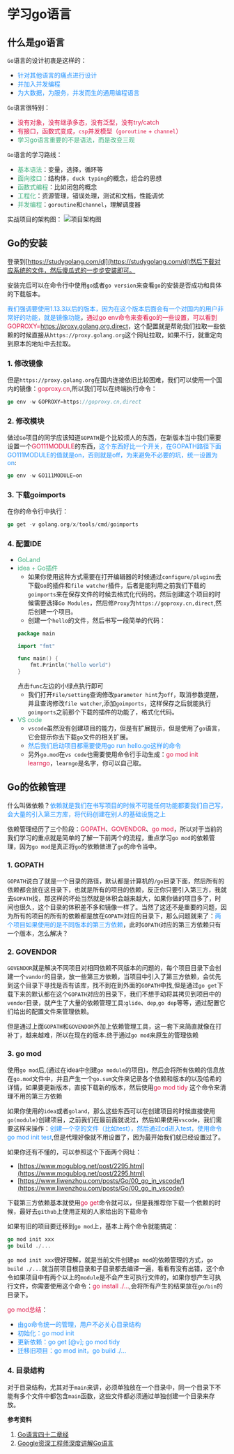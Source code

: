 # 学习go语言

## 什么是go语言

`Go`语言的设计初衷是这样的：
+ <font color=#1E90FF>针对其他语言的痛点进行设计</font>
+ <font color=#1E90FF>并加入并发编程</font>
+ <font color=#1E90FF>为大数据，为服务，并发而生的通用编程语言</font>

`Go`语言很特别：
+ <font color=#DD1144>没有对象，没有继承多态，没有泛型，没有try/catch</font>
+ <font color=#DD1144>有接口，函数式变成，`csp`并发模型（`goroutine` + `channel`）</font>
+ <font color=#3eaf7c>学习go语言重要的不是语法，而是改变三观</font>

`Go`语言的学习路线：
+ <font color=#3eaf7c>基本语法</font>：变量，选择，循环等
+ <font color=#3eaf7c>面向接口</font>：结构体，`duck typing`的概念，组合的思想
+ <font color=#3eaf7c>函数式编程</font>：比如闭包的概念
+ <font color=#3eaf7c>工程化</font>：资源管理，错误处理，测试和文档，性能调优
+ <font color=#3eaf7c>并发编程</font>：`goroutine`和`channel`，理解调度器

实战项目的架构图：
<img :src="$withBase('/go_one_prpject_jiagou.png')" alt="项目架构图">

## Go的安装
登录到[https://studygolang.com/dl](https://studygolang.com/dl)然后下载对应系统的文件，然后傻瓜式的一步步安装即可。

安装完后可以在命令行中使用`go`或者`go version`来查看`go`的安装是否成功和具体的下载版本。

<font color=#1E90FF>我们强调要使用1.13.3以后的版本，因为在这个版本后面会有一个对国内的用户非常好的功能，就是镜像功能</font>，<font color=#DD1144>通过go env命令来查看go的一些设置，可以看到GOPROXY=https://proxy.golang.org,direct</font>，这个配置就是帮助我们拉取一些依赖的时候直接从`https://proxy.golang.org`这个网址拉取，如果不行，就重定向到原本的地址中去拉取。

### 1. 修改镜像
但是`https://proxy.golang.org`在国内连接依旧比较困难，我们可以使用一个国内的镜像：<font color=#DD1144>goproxy.cn</font>,所以我们可以在终端执行命令：
```go
go env -w GOPROXY=https://goproxy.cn,direct
```

### 2. 修改模块
做过`Go`项目的同学应该知道`GOPATH`是个比较烦人的东西，在新版本当中我们需要设置一个<font color=#DD1144>GO111MODULE</font>的东西，<font color=#1E90FF>这个东西好比一个开关，在GOPATH路径下面GO111MODULE的值就是on，否则就是off，为来避免不必要的坑，统一设置为on</font>:
```go
go env -w GO111MODULE=on
```

### 3. 下载goimports
在你的命令行中执行：
```go
go get -v golang.org/x/tools/cmd/goimports
```

### 4. 配置IDE
+ <font color=#3eaf7c>GoLand</font>
+ <font color=#3eaf7c>idea + Go插件</font>
	+ 如果你使用这种方式需要在打开编辑器的时候通过`configure/plugins`去下载`Go`的插件和`file watcher`插件，后者是能利用之前我们下载的`goimports`来在保存文件的时候去格式化代码的。然后创建这个项目的时候需要选择`Go Modules`，然后修`Proxy`为`https://goproxy.cn,direct`,然后创建一个项目。
	+ 创建一个`hello`的文件，然后书写一段简单的代码：
	```go
	package main

	import "fmt"

	func main() {
		fmt.Println("hello world")
	}
	```
	点击`func`左边的小绿点执行即可
	+ 我们打开`File/setting`查询修改`parameter hint`为`off`，取消参数提醒，并且查询修改`file watcher`,添加`goimports`，这样保存之后就能执行`goimports`之前那个下载的插件的功能了，格式化代码。
+ <font color=#3eaf7c>VS code</font>
	+ `vscode`虽然没有创建项目的能力，但是有扩展提示，但是使用了`go`语言，它会提示你去下载`go`文件的相关扩展。
	+ <font color=#1E90FF>然后我们启动项目都需要使用go run hello.go这样的命令</font>
	+ 另外`go.mod`在`vs code`也需要使用命令行手动生成：<font color=#DD1144>go mod init learngo</font>，`learngo`是名字，你可以自己取。

## Go的依赖管理
什么叫做依赖？<font color=#1E90FF>依赖就是我们在书写项目的时候不可能任何功能都要我们自己写，会大量的引入第三方库，将代码创建在别人的基础设施之上</font>

依赖管理经历了三个阶段：<font color=#DD1144>GOPATH</font>、<font color=#DD1144>GOVENDOR</font>、<font color=#DD1144>go mod</font>，所以对于当前的我们学习的重点就是简单的了解一下前两个的流程，重点学习`go mod`的依赖管理，因为`go mod`是真正将`go`的依赖做进了`go`的命令当中。

### 1. GOPATH
`GOPATH`说白了就是一个目录的路径，默认都是计算机的`/go`目录下面，然后所有的依赖都会放在这目录下，也就是所有的项目的依赖，反正你只要引入第三方，我就去`GOPATH`找，那这样的坏处当然就是体积会越来越大，如果你做的项目多了，时间也很久，这个目录的体积差不多和镜像一样了。当然了这还不是重要的问题，因为所有的项目的所有的依赖都是放在`GOPATH`对应的目录下，那么问题就来了：<font color=#1E90FF>两个项目如果使用的是不同版本的第三方依赖</font>，此时`GOPATH`对应的第三方依赖只有一个版本，怎么解决？

### 2. GOVENDOR
`GOVENDOR`就是解决不同项目对相同依赖不同版本的问题的，每个项目目录下会创建一个`vandor`的目录，放一些第三方依赖，当项目中引入了第三方依赖，会优先到这个目录下寻找是否有该库，找不到在到外面的`GOPATH`中找,但是通过`go get`下载下来的默认都在这个`GOPATH`对应的目录下，我们不想手动将其拷贝到项目中的`vendor`目录，就产生了大量的依赖管理工具:`glide`、`dep`,`go dep`等等，通过配置它们给出的配置文件来管理依赖。

但是通过上面`GOPATH`和`GOVENDOR`外加上依赖管理工具，这一套下来简直就像在打补丁，越来越难，所以在现在的版本.终于通过`go mod`来原生的管理依赖

### 3. go mod
使用`go mod`后,(通过在idea中创建`go module`的项目)，然后会将所有依赖的信息放在`go.mod`文件中，并且产生一个`go.sum`文件来记录各个依赖和版本的以及哈希的详情，如果要更新版本，直接下载新的版本，然后使用<font color=#DD1144>go mod tidy</font> 这个命令来清理不用的第三方依赖

如果你使用的`idea`或者`goland`，那么这些东西可以在创建项目的时候直接使用`go(module)`创建项目，之前我们在最前面就说过，然后如果使用`vscode`，我们需要这样来操作：<font color=#1E90FF>创建一个空的文件（比如test），然后通过cd进入test，使用命令go mod init test</font>,但是代理好像就不用设置了，因为最开始我们就已经设置过了。

如果你还有不懂的，可以参照这个下面两个网址：
+ [https://www.mogublog.net/post/2295.html](https://www.mogublog.net/post/2295.html)
+ [https://www.liwenzhou.com/posts/Go/00_go_in_vscode/](https://www.liwenzhou.com/posts/Go/00_go_in_vscode/)

下载第三方依赖基本就使用<font color=#DD1144>go get</font>命令就可以，但是我推荐你下载一个依赖的时候，最好去`github`上使用正规的人家给出的下载命令

如果有旧的项目要迁移到`go mod`上，基本上两个命令就能搞定：
```go
go mod init xxx
go build ./...
```
`go mod init xxx`很好理解，就是当前文件创建`go mod`的依赖管理的方式，`go build ./...`就当前项目根目录和子目录都去编译一遍，看看有没有出错，这个命令如果项目中有两个以上的`module`是不会产生可执行文件的，如果你想产生可执行文件，你需要使用这个命令：<font color=#DD1144>go install ./...</font>,会将所有产生的结果放在`go/bin`的目录下。

<font color=#DD1144>go mod总结</font>：
+ <font color=#1E90FF>由go命令统一的管理，用户不必关心目录结构</font>
+ <font color=#1E90FF>初始化：go mod init</font>
+ <font color=#1E90FF>更新依赖：go get [@v]; go mod tidy</font>
+ <font color=#1E90FF>迁移旧项目：go mod init，go build ./...</font>

### 4.  目录结构
对于目录结构，尤其对于`main`来讲，必须单独放在一个目录中，同一个目录下不能有多个文件中都包含`main`函数，这些文件都必须通过单独创建一个目录来存放。

**参考资料**

1. [Go语言四十二章经](https://github.com/ffhelicopter/Go42/blob/master/SUMMARY.md)
2. [Google资深工程师深度讲解Go语言](https://coding.imooc.com/class/chapter/180.html#Anchor)